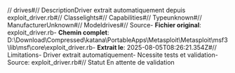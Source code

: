 // drives#// DescriptionDriver extrait automatiquement depuis exploit_driver.rb#// Classelights#// Capabilities#// Typeunknown#// ManufacturerUnknown#// Modeldrives#// Source- **Fichier original**: exploit_driver.rb- **Chemin complet**: D:\Download\Compressed\katana\PortableApps\Metasploit\Metasploit\msf3\lib\msf\core\exploit_driver.rb- **Extrait le**: 2025-08-05T08:26:21.354Z#// Limitations- Driver extrait automatiquement- Ncessite tests et validation- Source: exploit_driver.rb#// Statut En attente de validation
